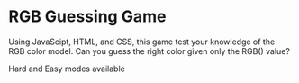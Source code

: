 # RGB Guessing Game

Using JavaScipt, HTML, and CSS, this game test your knowledge of the RGB color model. Can you guess the right color given only the RGB() value?

Hard and Easy modes available
